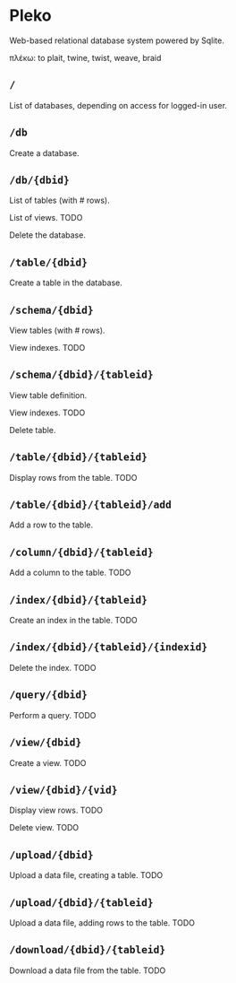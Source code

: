 # Pleko

Web-based relational database system powered by Sqlite.

πλέκω: to plait, twine, twist, weave, braid

## `/`

List of databases, depending on access for logged-in user.

## `/db`

Create a database.

## `/db/{dbid}`

List of tables (with # rows).

List of views. TODO

Delete the database.

## `/table/{dbid}`

Create a table in the database.

## `/schema/{dbid}`

View tables (with # rows).

View indexes. TODO

## `/schema/{dbid}/{tableid}`

View table definition.

View indexes. TODO

Delete table.

## `/table/{dbid}/{tableid}`

Display rows from the table. TODO

## `/table/{dbid}/{tableid}/add`

Add a row to the table.

## `/column/{dbid}/{tableid}`

Add a column to the table. TODO

## `/index/{dbid}/{tableid}`

Create an index in the table. TODO

## `/index/{dbid}/{tableid}/{indexid}`

Delete the index. TODO

## `/query/{dbid}`

Perform a query. TODO

## `/view/{dbid}`

Create a view. TODO

## `/view/{dbid}/{vid}`

Display view rows. TODO

Delete view. TODO

## `/upload/{dbid}`

Upload a data file, creating a table. TODO

## `/upload/{dbid}/{tableid}`

Upload a data file, adding rows to the table. TODO

## `/download/{dbid}/{tableid}`

Download a data file from the table. TODO
